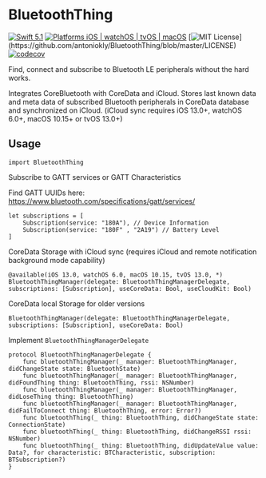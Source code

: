 # BluetoothThing
[![Swift 5.1](https://img.shields.io/badge/Swift-5.1-orange.svg?style=flat)](https://swift.org)
[![Platforms iOS | watchOS | tvOS | macOS](https://img.shields.io/badge/Platforms-iOS%20%7C%20watchOS%20%7C%20tvOS%20%7C%20macOS-lightgray.svg?style=flat)](http://www.apple.com)
[![MIT License](https://img.shields.io/apm/l/atomic-design-ui.svg?)](https://github.com/antoniokly/BluetoothThing/blob/master/LICENSE)
[![codecov](https://codecov.io/gh/antoniokly/BluetoothThing/branch/master/graph/badge.svg?token=3XY446W8S5)](https://codecov.io/gh/antoniokly/BluetoothThing)

Find, connect and subscribe to Bluetooth LE peripherals without the hard works.

Integrates CoreBluetooth with CoreData and iCloud. Stores last known data and meta data of subscribed Bluetooth peripherals in CoreData database and synchronized on iCloud. (iCloud sync requires iOS 13.0+, watchOS 6.0+, macOS 10.15+ or tvOS 13.0+)

## Usage

```
import BluetoothThing  
```

Subscribe to GATT services or GATT Characteristics

Find GATT UUIDs here: https://www.bluetooth.com/specifications/gatt/services/
```
let subscriptions = [
    Subscription(service: "180A"), // Device Information
    Subscription(service: "180F" , "2A19") // Battery Level
]
```

CoreData Storage with iCloud sync (requires iCloud and remote notification background mode capability)
```
@available(iOS 13.0, watchOS 6.0, macOS 10.15, tvOS 13.0, *)
BluetoothThingManager(delegate: BluetoothThingManagerDelegate, subscriptions: [Subscription], useCoreData: Bool, useCloudKit: Bool)
```

CoreData local Storage for older versions
```
BluetoothThingManager(delegate: BluetoothThingManagerDelegate, subscriptions: [Subscription], useCoreData: Bool)
```

Implement `BluetoothThingManagerDelegate`
```
protocol BluetoothThingManagerDelegate {
    func bluetoothThingManager(_ manager: BluetoothThingManager, didChangeState state: BluetoothState)
    func bluetoothThingManager(_ manager: BluetoothThingManager, didFoundThing thing: BluetoothThing, rssi: NSNumber)
    func bluetoothThingManager(_ manager: BluetoothThingManager, didLoseThing thing: BluetoothThing)
    func bluetoothThingManager(_ manager: BluetoothThingManager, didFailToConnect thing: BluetoothThing, error: Error?)
    func bluetoothThing(_ thing: BluetoothThing, didChangeState state: ConnectionState)
    func bluetoothThing(_ thing: BluetoothThing, didChangeRSSI rssi: NSNumber)
    func bluetoothThing(_ thing: BluetoothThing, didUpdateValue value: Data?, for characteristic: BTCharacteristic, subscription: BTSubscription?)
}
```
